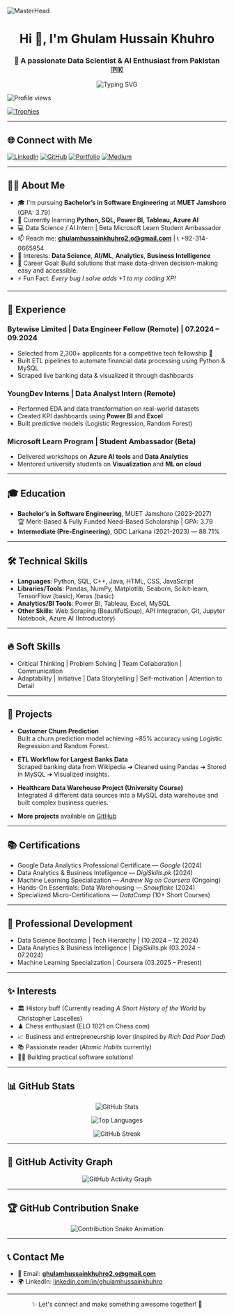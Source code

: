 <!-- Banner -->
![MasterHead](https://repository-images.githubusercontent.com/588181932/e36ec678-7984-4cdd-8e4c-a3932772ff8e)

<h1 align="center">Hi 👋, I'm Ghulam Hussain Khuhro</h1>
<h3 align="center">🚀 A passionate Data Scientist & AI Enthusiast from Pakistan 🇵🇰</h3>

<p align="center">
  <img src="https://readme-typing-svg.herokuapp.com?color=36BCF7&size=22&width=800&lines=Turning+caffeine+into+code;Passionate+about+Data+Science+%26+AI;Let's+build+the+future+together!+🚀" alt="Typing SVG">
</p>

<p align="left">
  <img src="https://komarev.com/ghpvc/?username=ghulamhussainkhuhro&label=Profile%20views&color=0e75b6&style=flat" alt="Profile views"/>
</p>

<p align="left">
  <a href="https://github.com/ryo-ma/github-profile-trophy">
    <img src="https://github-profile-trophy.vercel.app/?username=ghulamhussainkhuhro&theme=gruvbox" alt="Trophies" />
  </a>
</p>

---

## 🌐 Connect with Me

[![LinkedIn](https://img.shields.io/badge/-LinkedIn-0A66C2?style=for-the-badge&logo=linkedin&logoColor=white)](https://linkedin.com/in/ghulamhussainkhuhro)
[![GitHub](https://img.shields.io/badge/-GitHub-181717?style=for-the-badge&logo=github&logoColor=white)](https://github.com/ghulamhussainkhuhro)
[![Portfolio](https://img.shields.io/badge/-Portfolio-FF5722?style=for-the-badge&logo=web&logoColor=white)](https://ghulamhussainkhuhro.github.io/) 
[![Medium](https://img.shields.io/badge/Medium-12100E?style=for-the-badge&logo=medium&logoColor=white)](https://medium.com/@ghulamhussainkhuhro2.o)

---

## 👨‍💻 About Me
- 🎓 I'm pursuing **Bachelor’s in Software Engineering** at **MUET Jamshoro** (GPA: 3.79)
- 🌱 Currently learning **Python, SQL, Power BI, Tableau, Azure AI**
- 💻 Data Science / AI Intern | Beta Microsoft Learn Student Ambassador
- 📫 Reach me: **ghulamhussainkhuhro2.o@gmail.com** | 📞 +92-314-0665954
- 🔎 Interests: **Data Science**, **AI/ML**, **Analytics**, **Business Intelligence**
- 🎯 Career Goal: Build solutions that make data-driven decision-making easy and accessible.
- ⚡ Fun Fact: *Every bug I solve adds +1 to my coding XP!*

---

## 🏢 Experience

### Bytewise Limited | Data Engineer Fellow (Remote) | 07.2024 – 09.2024
- Selected from 2,300+ applicants for a competitive tech fellowship 🚀
- Built ETL pipelines to automate financial data processing using Python & MySQL
- Scraped live banking data & visualized it through dashboards

### YoungDev Interns | Data Analyst Intern (Remote)
- Performed EDA and data transformation on real-world datasets
- Created KPI dashboards using **Power BI** and **Excel**
- Built predictive models (Logistic Regression, Random Forest)

### Microsoft Learn Program | Student Ambassador (Beta)
- Delivered workshops on **Azure AI tools** and **Data Analytics**
- Mentored university students on **Visualization** and **ML on cloud**

---

## 🎓 Education
- **Bachelor’s in Software Engineering**, MUET Jamshoro (2023-2027)  
  🏆 Merit-Based & Fully Funded Need-Based Scholarship | GPA: 3.79
- **Intermediate (Pre-Engineering)**, GDC Larkana (2021-2023) — 88.71%

---

## 🛠️ Technical Skills

- **Languages**: Python, SQL, C++, Java, HTML, CSS, JavaScript
- **Libraries/Tools**: Pandas, NumPy, Matplotlib, Seaborn, Scikit-learn, TensorFlow (basic), Keras (basic)
- **Analytics/BI Tools**: Power BI, Tableau, Excel, MySQL
- **Other Skills**: Web Scraping (BeautifulSoup), API Integration, Git, Jupyter Notebook, Azure AI (Introductory)

---

## 🔥 Soft Skills

- Critical Thinking | Problem Solving | Team Collaboration | Communication  
- Adaptability | Initiative | Data Storytelling | Self-motivation | Attention to Detail

---

## 🚀 Projects
- **Customer Churn Prediction**  
  Built a churn prediction model achieving ~85% accuracy using Logistic Regression and Random Forest.
  
- **ETL Workflow for Largest Banks Data**  
  Scraped banking data from Wikipedia ➔ Cleaned using Pandas ➔ Stored in MySQL ➔ Visualized insights.

- **Healthcare Data Warehouse Project (University Course)**  
  Integrated 4 different data sources into a MySQL data warehouse and built complex business queries.

- **More projects** available on [GitHub](https://github.com/ghulamhussainkhuhro)

---

## 📚 Certifications

- Google Data Analytics Professional Certificate — *Google* (2024)
- Data Analytics & Business Intelligence — *DigiSkills.pk* (2024)
- Machine Learning Specialization — *Andrew Ng on Coursera* (Ongoing)
- Hands-On Essentials: Data Warehousing — *Snowflake* (2024)
- Specialized Micro-Certifications — *DataCamp* (10+ Short Courses)

---

## 🎯 Professional Development

- Data Science Bootcamp | Tech Hierarchy | (10.2024 – 12.2024)
- Data Analytics & Business Intelligence | DigiSkills.pk (03.2024 – 07.2024)
- Machine Learning Specialization | Coursera (03.2025 – Present)

---

## ✨ Interests
- 🏛️ History buff (Currently reading *A Short History of the World* by Christopher Lascelles)
- ♟️ Chess enthusiast (ELO 1021 on Chess.com)
- 📈 Business and entrepreneurship lover (inspired by *Rich Dad Poor Dad*)
- 📚 Passionate reader (*Atomic Habits* currently)
- 👨‍💻 Building practical software solutions!

---

## 📊 GitHub Stats

<p align="center">
  <img src="https://github-readme-stats.vercel.app/api?username=ghulamhussainkhuhro&show_icons=true&theme=radical" alt="GitHub Stats" />
</p>

<p align="center">
  <img src="https://github-readme-stats.vercel.app/api/top-langs/?username=ghulamhussainkhuhro&layout=compact&theme=radical" alt="Top Languages" />
</p>

<p align="center">
  <img src="https://github-readme-streak-stats.demolab.com/?user=ghulamhussainkhuhro&theme=radical" alt="GitHub Streak" />
</p>

---

## 🐍 GitHub Activity Graph

<p align="center">
  <img src="https://github-readme-activity-graph.vercel.app/graph?username=ghulamhussainkhuhro&theme=react-dark&area=true&hide_border=true" alt="GitHub Activity Graph" />
</p>

---

## 🏆 GitHub Contribution Snake

<p align="center">
  <img src="https://raw.githubusercontent.com/ghulamhussainkhuhro/ghulamhussainkhuhro/output/github-contribution-grid-snake.svg" alt="Contribution Snake Animation" />
</p>


---

## 📞 Contact Me
- 📧 Email: **ghulamhussainkhuhro2.o@gmail.com**
- 🌍 LinkedIn: [linkedin.com/in/ghulamhussainkhuhro](https://linkedin.com/in/ghulamhussainkhuhro)

---

<p align="center">✨ Let's connect and make something awesome together! 🚀</p>
